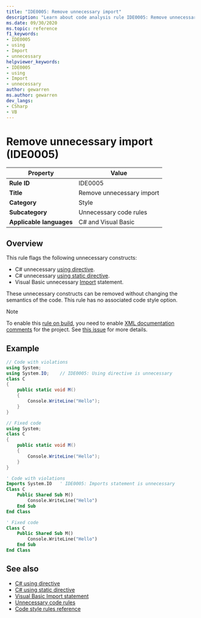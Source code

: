 ```yaml
---
title: "IDE0005: Remove unnecessary import"
description: "Learn about code analysis rule IDE0005: Remove unnecessary import"
ms.date: 09/30/2020
ms.topic: reference
f1_keywords:
- IDE0005
- using
- Import
- unnecessary
helpviewer_keywords:
- IDE0005
- using
- Import
- unnecessary
author: gewarren
ms.author: gewarren
dev_langs:
- CSharp
- VB
---
```

# Remove unnecessary import (IDE0005)

|Property|Value|
|-|-|
| **Rule ID** | IDE0005 |
| **Title** | Remove unnecessary import |
| **Category** | Style |
| **Subcategory** | Unnecessary code rules |
| **Applicable languages** | C# and Visual Basic |

## Overview

This rule flags the following unnecessary constructs:

- C# unnecessary [using directive](../../../csharp/language-reference/keywords/using-directive.md).
- C# unnecessary [using static directive](../../../csharp/language-reference/keywords/using-static.md).
- Visual Basic unnecessary [Import](../../../visual-basic/language-reference/statements/imports-statement-net-namespace-and-type.md) statement.

 These unnecessary constructs can be removed without changing the semantics of the code. This rule has no associated code style option.

> [!NOTE]
> To enable this [rule on build](../overview.md#code-style-analysis), you need to enable [XML documentation comments](../../../csharp/codedoc.md) for the project. See [this issue](https://github.com/dotnet/roslyn/issues/41640) for more details.

## Example

```csharp
// Code with violations
using System;
using System.IO;    // IDE0005: Using directive is unnecessary
class C
{
    public static void M()
    {
        Console.WriteLine("Hello");
    }
}

// Fixed code
using System;
class C
{
    public static void M()
    {
        Console.WriteLine("Hello");
    }
}
```

```vb
' Code with violations
Imports System.IO   ' IDE0005: Imports statement is unnecessary
Class C
    Public Shared Sub M()
        Console.WriteLine("Hello")
    End Sub
End Class

' Fixed code
Class C
    Public Shared Sub M()
        Console.WriteLine("Hello")
    End Sub
End Class
```

## See also

- [C# using directive](../../../csharp/language-reference/keywords/using-directive.md)
- [C# using static directive](../../../csharp/language-reference/keywords/using-static.md)
- [Visual Basic Import statement](../../../visual-basic/language-reference/statements/imports-statement-net-namespace-and-type.md)
- [Unnecessary code rules](unnecessary-code-rules.md)
- [Code style rules reference](index.md)
